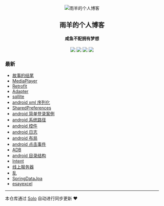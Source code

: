 <p align="center"><img alt="雨羊的个人博客" src="https://b3logfile.com/file/2021/01/4087334-f4f28b3b.png"></p><h2 align="center">
雨羊的个人博客
</h2>

<h4 align="center">咸鱼不配拥有梦想</h4>
<p align="center"><a title="雨羊的个人博客" target="_blank" href="https://github.com/Rainsheep/solo-blog"><img src="https://img.shields.io/github/last-commit/Rainsheep/solo-blog.svg?style=flat-square&color=FF9900"></a>
<a title="GitHub repo size in bytes" target="_blank" href="https://github.com/Rainsheep/solo-blog"><img src="https://img.shields.io/github/repo-size/Rainsheep/solo-blog.svg?style=flat-square"></a>
<a title="Solo Version" target="_blank" href="https://github.com/88250/solo/releases"><img src="https://img.shields.io/badge/solo-4.3.1-f1e05a.svg?style=flat-square&color=blueviolet"></a>
<a title="Hits" target="_blank" href="https://github.com/88250/hits"><img src="https://hits.b3log.org/Rainsheep/solo-blog.svg"></a></p>

### 最新

* [故事的结尾](https://www.rainsheep.cn/articles/2021/03/24/1616597819508.html)
* [MediaPlayer](https://www.rainsheep.cn/articles/2021/03/23/1616481808245.html)
* [Retrofit](https://www.rainsheep.cn/articles/2021/03/08/1615173219101.html)
* [Adapter](https://www.rainsheep.cn/articles/2021/03/04/1614787552864.html)
* [sqllite](https://www.rainsheep.cn/articles/2021/03/03/1614706405706.html)
* [android xml 序列化](https://www.rainsheep.cn/articles/2021/02/25/1614188458515.html)
* [SharedPreferences](https://www.rainsheep.cn/articles/2021/02/25/1614187646287.html)
* [android 简单登录案例](https://www.rainsheep.cn/articles/2021/02/25/1614186033356.html)
* [android 系统路径](https://www.rainsheep.cn/articles/2021/02/24/1614146909052.html)
* [android 控件](https://www.rainsheep.cn/articles/2021/02/23/1614079177741.html)
* [android 日志](https://www.rainsheep.cn/articles/2021/02/23/1614079025572.html)
* [android 布局](https://www.rainsheep.cn/articles/2021/02/23/1614078827110.html)
* [android 点击事件](https://www.rainsheep.cn/articles/2021/02/23/1614078664162.html)
* [ADB](https://www.rainsheep.cn/articles/2021/02/23/1614078558105.html)
* [android 目录结构](https://www.rainsheep.cn/articles/2021/02/23/1614078449721.html)
* [Intent](https://www.rainsheep.cn/articles/2021/02/23/1614078226696.html)
* [线上服务器](https://www.rainsheep.cn/articles/2021/02/03/1612340538230.html)
* [乱](https://www.rainsheep.cn/articles/2021/02/01/1612108975637.html)
* [SpringDataJpa](https://www.rainsheep.cn/articles/2021/01/30/1611943925964.html)
* [esayexcel](https://www.rainsheep.cn/articles/2021/01/25/1611585210447.html)



---

本仓库通过 [Solo](https://github.com/88250/solo) 自动进行同步更新 ❤️ 